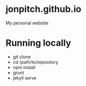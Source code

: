 # jonpitch.github.io
My personal website

# Running locally
* git clone
* cd /path/to/repository
* npm install
* grunt
* jekyll serve

